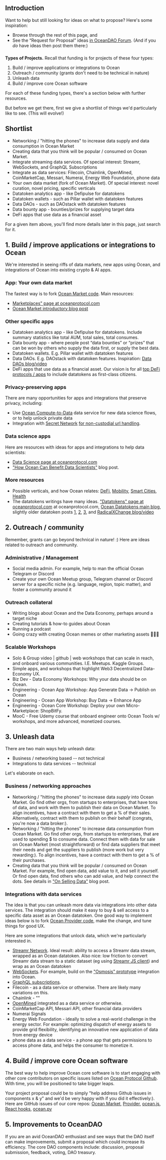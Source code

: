 ## Introduction

Want to help but still looking for ideas on what to propose? Here's some inspiration:
 * Browse through the rest of this page, and
 * See the “Request for Proposal” ideas [in OceanDAO Forum](https://port.oceanprotocol.com/t/oceandao-request-for-proposal/268). (And if you *do* have ideas then post them there:)

###

**Types of Projects.** Recall that funding is for projects of these four types:
1. Build / improve applications or integrations to Ocean
1. Outreach / community (grants don't need to be technical in nature)
1. Unleash data
1. Build / improve core Ocean software

For each of these funding types, there's a section below with further resources.

But before we get there, first we give a shortlist of things we'd particularly like to see. (This will evolve!)

## Shortlist 
 
- Networking / "hitting the phones" to increase data supply and data consumption in Ocean Market
- Creating data that you think will be popular / consumed on Ocean Market.
- Integrate streaming data services. Of special interest: Streamr, WebSockets, and GraphQL Subscriptions
- Integrate as data services: Filecoin, Chainlink, OpenMined, CoinMarketCap, Messari, Numerai, Energy Web Foundation, phone data
- Your own data market (fork of Ocean Market). Of special interest: novel curation, novel pricing, specific verticals
- Datatoken analytics app - like Defipulse for datatokens
- Datatoken wallets - such as Pillar wallet with datatoken features
- Data DAOs - such as DAOstack with datatoken features
- Data bounty app - bounties/prizes for supplying target data
- DeFi apps that use data as a financial asset

For a given item above, you'll find more details later in this page, just search for it.

## 1. Build / improve applications or integrations to Ocean

We're interested in seeing riffs of data markets, new apps using Ocean, and integrations of Ocean into existing crypto & AI apps.

### App: Your own data market

The fastest way is to fork [Ocean Market code](https://www.github.com/oceanprotocol/market). Main resources:
- [Marketplaces" page at oceanprotocol.com](https://oceanprotocol.com/technology/marketplaces)
- [Ocean Market introductory blog post](https://blog.oceanprotocol.com/ocean-market-an-open-source-community-marketplace-for-data-4b99bedacdc3) 

### Other specific apps

- Datatoken analytics app - like Defipulse for datatokens. Include summary statistics like total AUM, total sales, total consumes.
- Data bounty app - where people post “data bounties” or “prizes” that can be won by others who supply the data first, or supply the best data.
- Datatoken wallets. E.g. Pillar wallet with datatoken features 
- Data DAOs. E.g. DAOstack with datatoken features. Inspiration: [Data DAOs blog/video](https://blog.oceanprotocol.com/radical-markets-and-the-data-economy-4847c272f5)
- DeFi apps that use data as a financial asset. Our vision is for all [top DeFi protocols / apps](https://www.defipulse.com) to include datatokens as first-class citizens.

### Privacy-preserving apps

There are many opportunities for apps and integrations that preserve privacy, including:
- Use [Ocean Compute-to-Data](https://oceanprotocol.com/technology/compute-to-data) data service for new data science flows, or to help unlock private data
- Integration with [Secret Network](https://scrt.network) [for non-custodial url handling](https://blog.oceanprotocol.com/ocean-and-secret-collaborating-on-access-control-and-private-compute-for-datatokens-1427acd1fcbe).

### Data science apps

Here are resources with ideas for apps and integrations to help data scientists:

- [Data Science page at oceanprotocol.com](https://oceanprotocol.com/technology/data-science)
- ["How Ocean Can Benefit Data Scientists"](https://blog.oceanprotocol.com/how-ocean-can-benefit-data-scientists-7e502e5f1a5f) blog post.

### More resources
- Possible verticals, and how Ocean relates: [DeFi](https://blog.oceanprotocol.com/data-tokens-3-data-and-decentralized-finance-data-defi-d5c9a6e578b7), [Mobility](https://blog.oceanprotocol.com/how-to-monetize-tokenize-data-8f860e405773), [Smart Cities](http://trent.st/content/20191205%20smart%20cities%20-%20ocean%20meetup.pdf), [Health](http://trent.st/content/McConaghy%20-%20AI%20SG%20-%20Ocean%20and%20Health.pdf) 
- The datatokens writings have many ideas. ["Datatokens" page at oceanprotocol.com](https://oceanprotocol.com/technology/data-tokens) at oceanprotocol.com, [Ocean Datatokens main blog](https://blog.oceanprotocol.com/ocean-datatokens-from-money-legos-to-data-legos-4f867cec1837), slightly older datatoken posts [1](https://blog.oceanprotocol.com/data-tokens-1-data-custody-1d0d5ae66d0c), [2](https://blog.oceanprotocol.com/data-tokens-2-fungible-composable-54b6e0d28293), [3](https://blog.oceanprotocol.com/data-tokens-3-data-and-decentralized-finance-data-defi-d5c9a6e578b7), and [RadicalXChange blog/video](https://blog.oceanprotocol.com/radical-markets-and-the-data-economy-4847c272f5) 


## 2. Outreach / community

Remember, grants can go beyond technical in nature! :) Here are ideas related to outreach and community.

### Administrative / Management
- Social media admin. For example, help to man the official Ocean Telegram or Discord
- Create your own Ocean Meetup group, Telegram channel or Discord server for a specific niche (e.g. language, region, topic matter), and foster a community around it

### Outreach collateral
- Writing blogs about Ocean and the Data Economy, perhaps around a target niche
- Creating tutorials & how-to guides about Ocean
- Running a podcast
- Going crazy with creating Ocean memes or other marketing assets 🧜🧜‍♂️

### Scalable Workshops
- Solo & Group video | github | web workshops that can scale in reach, and onboard various communities. I.E. Meetups. Kaggle Groups.
- Simple apps, and workshops that highlight Web3 Decentralized Data-Economy UX.
- Biz Dev - Data Economy Workshops: Why your data should be on Ocean.
- Engineering - Ocean App Workshop: App Generate Data -> Publish on Ocean
- Engineering - Ocean App Workshop: Buy Data -> Enhance App
- Engineering - Ocean Core Workshop: Deploy your own Micro-Marketplace: ShopBitFy.
- MooC - Free Udemy course that onboard engineer onto Ocean Tools w/ workshops, and more advanced, monetized courses.

## 3. Unleash data

There are two main ways help unleash data:
- Business / networking based -- not technical
- Integrations to data services -- technical

Let's elaborate on each.

### Business / networking approaches
- Networking / "hitting the phones" to increase data *supply* into Ocean Market. Go find other orgs, from startups to enterprises, that have tons of data, and work with them to publish their data on Ocean Market. To align incentives, have a contract with them to get a % of their sales. Alternatively, contract with them to publish on their behalf (congrats, you're now a data broker:). 
- Networking / "hitting the phones" to increase data *consumption* from Ocean Market. Go find other orgs, from startups to enterprises, that are used to spending $ to consume data. Connect them with data for sale on Ocean Market (most straightforward) or find data suppliers that meet their needs and get the suppliers to publish (more work but very rewarding:). To align incentives, have a contract with them to get a % of their purchases.
- Creating data that you think will be popular / consumed on Ocean Market. For example, find open data, add value to it, and sell it yourself. Or find open data, find others who can add value, and help connect the dots. See details in ["On Selling Data"](https://blog.oceanprotocol.com/on-selling-data-in-ocean-market-9afcfa1e6e43) blog post.

### Integrations with data services

The idea is that you can unleash more data via integrations into other data services. The integration should make it easy to buy & sell access to a specific data asset as an Ocean datatoken. One good way to implement ideas below is to fork [Ocean Provider code](https://github.com/oceanprotocol/provider), make the change, and tune things for good UX. 

Here are some integrations that unlock data, which we're particularly interested in.
- [Streamr Network](https://streamr.network). Ideal result: ability to access a Streamr data stream, wrapped as an Ocean datatoken. Also nice: low friction to convert Streamr data stream to a static dataset (eg using [Streamr JS client](https://github.com/streamr-dev/streamr-client-javascript)) and wrap as an Ocean datatoken
- [WebSockets](https://developer.mozilla.org/en-US/docs/Web/API/WebSockets_API). For example, build on the ["Osmosis" prototype](https://devpost.com/software/osmosis-streaming-driver) integration into Ocean.
- [GraphQL subscriptions](https://www.programmableweb.com/news/how-to-build-streaming-api-using-graphql-subscriptions/how-to/2019/12/09).
- Filecoin - as a data service or otherwise. There are likely many variations on this.
- Chainlink - ""
- [OpenMined](https://www.openmined.org/) integrated as a data service or otherwise.
- CoinMarketCap API, Messari API, other financial data providers
- Numerai Signals
- Energy Web Foundation - ideally to solve a real-world challenge in the energy sector. For example: optimizing dispatch of energy assets to provide grid flexibility, identifying an innovative new application of data from energy device
- phone data as a data service - a phone app that gets permissions to access phone data, and helps the consumer to monetize it.



## 4. Build / improve core Ocean software

The best way to help improve Ocean core software is to start engaging with other core contributors on specific issues listed on [Ocean Protocol Github](https://github.com/oceanprotocol). With time, you will be positioned to take bigger leaps.

Your project proposal could be to simply "help address Github issues in components x & y" and we'd be very happy with if you did it effectively:). Here are GitHub issues of our core repos: [Ocean Market](https://github.com/oceanprotocol/market/issues), [Provider](https://github.com/oceanprotocol/provider/issues), [ocean.js](https://github.com/oceanprotocol/ocean.js/issues), [React hooks](https://github.com/oceanprotocol/react/issues), [ocean.py](https://github.com/oceanprotocol/ocean.py/issues) 


## 5. Improvements to OceanDAO

If you are an avid OceanDAO enthusiast and see ways that the DAO itself can make improvements, submit a proposal which could increase its efficiency. The core DAO components include: discussion, proposal submission, feedback, voting, DAO treasury. 